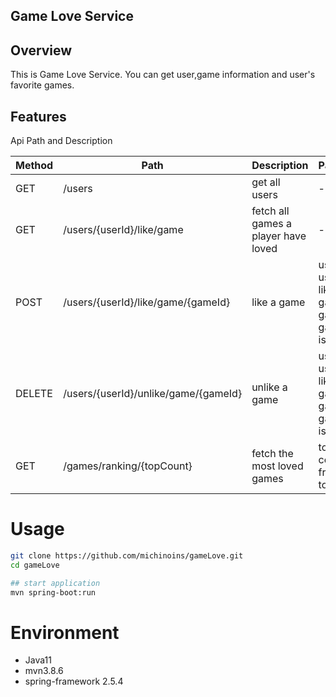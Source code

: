 ## Game Love Service

## Overview
This is Game Love Service. You can get user,game information and user's favorite games.

## Features
Api Path and Description

 | Method | Path   | Description                   |  Parameter | 
 |--------|-------------------------------|-------------|------------|
 | GET| /users | get all users                 | - |
 | GET| /users/{userId}/like/game | fetch all games a player have loved | - |
 | POST| /users/{userId}/like/game/{gameId} | like a game                   | userId: a user who like a game / gameId: a game that is liked |
 | DELETE| /users/{userId}/unlike/game/{gameId} | unlike a game             | userId: a user who like a game / gameId: a game that is liked |
 | GET| /games/ranking/{topCount} | fetch the most loved games    | topCount:  count from the top |

# Usage

```bash
git clone https://github.com/michinoins/gameLove.git
cd gameLove

## start application
mvn spring-boot:run
```

# Environment
- Java11
- mvn3.8.6
- spring-framework 2.5.4
 